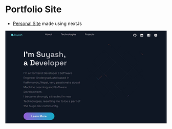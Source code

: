 # Portfolio Site
- [Personal Site](https://sthsuyash.netlify.app/) made using nextJs 


[![Profile Site](public/images/screenshot.jpg)](https://sthsuyash.netlify.app/)
